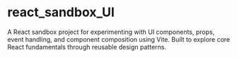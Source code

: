 # react_sandbox_UI
A React sandbox project for experimenting with UI components, props, event handling, and component composition using Vite. Built to explore core React fundamentals through reusable design patterns.
